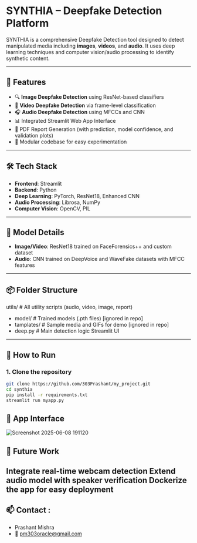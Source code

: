 ﻿# SYNTHIA – Deepfake Detection Platform

SYNTHIA is a comprehensive Deepfake Detection tool designed to detect manipulated media including **images**, **videos**, and **audio**. It uses deep learning techniques and computer vision/audio processing to identify synthetic content.

---

## 🚀 Features

- 🔍 **Image Deepfake Detection** using ResNet-based classifiers
- 🎥 **Video Deepfake Detection** via frame-level classification
- 🎧 **Audio Deepfake Detection** using MFCCs and CNN
- 📊 Integrated Streamlit Web App Interface
- 📁 PDF Report Generation (with prediction, model confidence, and validation plots)
- 🧪 Modular codebase for easy experimentation

---

## 🛠️ Tech Stack
- **Frontend**: Streamlit
- **Backend**: Python
- **Deep Learning**: PyTorch, ResNet18, Enhanced CNN
- **Audio Processing**: Librosa, NumPy
- **Computer Vision**: OpenCV, PIL

---

## 🧬 Model Details
- **Image/Video**: ResNet18 trained on FaceForensics++ and custom dataset
- **Audio**: CNN trained on DeepVoice and WaveFake datasets with MFCC features

---

## 📦 Folder Structure
utils/ # All utility scripts (audio, video, image, report)
  - model/ # Trained models (.pth files) [ignored in repo]
  - tamplates/ # Sample media and GIFs for demo [ignored in repo]
  - deep.py # Main detection logic  Streamlit UI
---
## 🧪 How to Run
### 1. Clone the repository
```bash
git clone https://github.com/303Prashant/my_project.git
cd synthia
pip install -r requirements.txt
streamlit run myapp.py
```
## 📸 App Interface
![Screenshot 2025-06-08 191120](https://github.com/user-attachments/assets/ac067406-8300-484c-b805-dd691ea8c201)

## 🧠 Future Work
Integrate real-time webcam detection
Extend audio model with speaker verification
Dockerize the app for easy deployment
---
## 📫 Contact :
- Prashant Mishra
- 📧 pm303oracle@gmail.com

